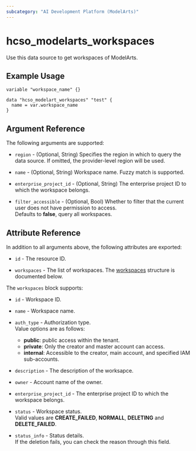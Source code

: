 ```yaml
---
subcategory: "AI Development Platform (ModelArts)"
---
```


# hcso_modelarts_workspaces

Use this data source to get workspaces of ModelArts.

## Example Usage

```hcl
variable "workspace_name" {}

data "hcso_modelart_workspaces" "test" {
  name = var.workspace_name
}
```

## Argument Reference

The following arguments are supported:

* `region` - (Optional, String) Specifies the region in which to query the data source.
  If omitted, the provider-level region will be used.

* `name` - (Optional, String) Workspace name. Fuzzy match is supported.  

* `enterprise_project_id` - (Optional, String) The enterprise project ID to which the workspace belongs.  

* `filter_accessible` - (Optional, Bool) Whether to filter that the current user does not have permission to access.  
  Defaults to **false**, query all workspaces.

## Attribute Reference

In addition to all arguments above, the following attributes are exported:

* `id` - The resource ID.

* `workspaces` - The list of workspaces.
  The [workspaces](#Workspaces_Workspaces) structure is documented below.

<a name="Workspaces_Workspaces"></a>
The `workspaces` block supports:

* `id` - Workspace ID.

* `name` - Workspace name.

* `auth_type` - Authorization type.  
  Value options are as follows:
    + **public**: public access within the tenant.
    + **private**: Only the creator and master account can access.
    + **internal**: Accessible to the creator, main account, and specified IAM sub-accounts.

* `description` - The description of the worksapce.  

* `owner` - Account name of the owner.

* `enterprise_project_id` - The enterprise project ID to which the workspace belongs.  

* `status` - Workspace status.  
  Valid values are **CREATE_FAILED**, **NORMALL**, **DELETING** and **DELETE_FAILED**.

* `status_info` - Status details.  
  If the deletion fails, you can check the reason through this field.
